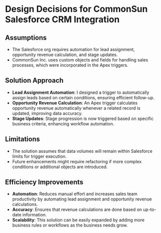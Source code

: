 # Design Decisions for CommonSun Salesforce CRM Integration

## Assumptions

- The Salesforce org requires automation for lead assignment, opportunity revenue calculation, and stage updates.
- CommonSun Inc. uses custom objects and fields for handling sales processes, which were incorporated in the Apex triggers.

## Solution Approach

- **Lead Assignment Automation**: I designed a trigger to automatically assign leads based on certain conditions, ensuring efficient follow-up.
- **Opportunity Revenue Calculation**: An Apex trigger calculates opportunity revenue automatically whenever a related record is updated, improving data accuracy.
- **Stage Updates**: Stage progression is now triggered based on specific business criteria, enhancing workflow automation.

## Limitations

- The solution assumes that data volumes will remain within Salesforce limits for trigger execution.
- Future enhancements might require refactoring if more complex conditions or additional objects are introduced.

## Efficiency Improvements

- **Automation**: Reduces manual effort and increases sales team productivity by automating lead assignment and opportunity revenue calculations.
- **Accuracy**: Ensures that revenue calculations are done based on up-to-date information.
- **Scalability**: This solution can be easily expanded by adding more business rules or workflows as the business needs grow.